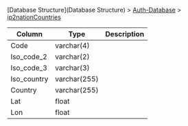 [Database Structure](Database Structure) > [Auth-Database](Auth-Database) > [ip2nationCountries](ip2nationCountries)

Column | Type | Description
--- | --- | ---
Code | varchar(4) | 
Iso_code_2 | varchar(2) | 
Iso_code_3 | varchar(3) | 
Iso_country | varchar(255) | 
Country | varchar(255) | 
Lat | float | 
Lon | float | 
